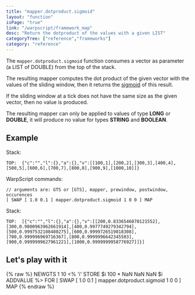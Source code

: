 ```yaml
---
title: "mapper.dotproduct.sigmoid"
layout: "function"
isPage: "true"
link: "/warpscript/framework_map"
desc: "Return the dotproduct of the values with a given LIST"
categoryTree: ["reference","frameworks"]
category: "reference"
---
```

 

The `mapper.dotproduct.sigmoid` function consumes a vector as parameter (a LIST of DOUBLE) from the top of the stack.

The resulting mapper computes the dot product of the given vector with the values of the sliding window, then it returns the [sigmoid](https://en.wikipedia.org/wiki/Sigmoid_function) of this result.

If the sliding window at a tick does not have the same size as the given vector, then no value is produced.

The resulting mapper can only be applied to values of type **LONG** or **DOUBLE**, it will produce no value for types **STRING** and **BOOLEAN**.

## Example ##

Stack:

    TOP:  {"c":"","l":{},"a":{},"v":[[100,1],[200,2],[300,3],[400,4],[500,5],[600,6],[700,7],[800,8],[900,9],[1000,10]]}

WarpScript commands:

    // arguments are: GTS or [GTS], mapper, prewindow, postwindow, occurences
    [ SWAP [ 1.0 0.1 ] mapper.dotproduct.sigmoid 1 0 0 ] MAP

Stack: 

    TOP:  [{"c":"","l":{},"a":{},"v":[[200,0.8336546070121552],[300,0.9800963962661914],[400,0.9977749279342794],[500,0.9997532108480275],[600,0.9999726519818308],[700,0.999996969716367],[800,0.9999996642345503],[900,0.9999999627961221],[1000,0.9999999958776927]]}]

## Let's play with it ##

{% raw %}
<warp10-warpscript-widget>NEWGTS 1 10 <% 'i' STORE $i 100 * NaN NaN NaN $i ADDVALUE %> FOR
[ SWAP [ 1.0 0.1 ] mapper.dotproduct.sigmoid 1 0 0 ] MAP
</warp10-warpscript-widget>
{% endraw %}    
